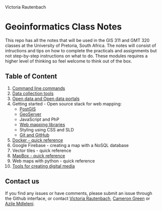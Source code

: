 Victoria Rautenbach

# Geoinformatics Class Notes

This repo has all the notes that will be used in the GIS 311 and GMT 320 classes at the University of Pretoria, South Africa. The notes will consist of intructions and tips on how to complete the practicals and assignments but not step-by-step instructions on what to do. These modules requires a higher level of thinking so feel welcome to think out of the box. 

## Table of Content
1. [Command line commands](https://github.com/vrautenbach/geoinformatics-notes/blob/master/Terminal%20commands.md)
2. [Data collection tools](https://github.com/vrautenbach/geoinformatics-notes/blob/master/Data%20collection%20tools.md)
3. [Open data and Open data portals](https://github.com/vrautenbach/geoinformatics-notes/blob/master/Open%20data%20portal.md)
4. Getting started - Open source stack for web mapping:
    * [PostGIS](https://github.com/vrautenbach/geoinformatics-notes/blob/master/Getting%20started%20with%20PostGIS.md)
    * [GeoServer](https://github.com/vrautenbach/geoinformatics-notes/blob/master/Getting%20started%20with%20Geoserver.md)
    * JavaScript and PhP
    * [Web mapping libraries](https://github.com/vrautenbach/geoinformatics-notes/blob/master/Getting%20started%20with%20web%20mapping%20libraries.md)
    * Styling using CSS and SLD
    * [Git and GitHub](https://github.com/vrautenbach/geoinformatics-notes/blob/master/Getting%20started%20with%20Git%20and%20Github.md)
5. [Docker - quick reference](https://github.com/vrautenbach/geoinformatics-notes/blob/master/Docker%20quick%20reference.md)
6. Google Firebase - creating a map with a NoSQL database
7. Vector tiles - quick reference
8. [MapBox - quick reference](https://github.com/vrautenbach/geoinformatics-notes/blob/master/Mapbox%20quick%20reference.md)
9. Web maps with python - quick reference 
10. [Tools for creating digital media](https://github.com/vrautenbach/geoinformatics-notes/blob/master/Tools%20for%20creating%20digital%20media.md)

## Contact us
If you find any issues or have comments, please submit an issue through the Github interface, or contact [Victoria Rautenbach](https://github.com/vrautenbach), [Cameron Green](https://github.com/CamGreen) or [Azile Mdleleni](https://github.com/AMdleleni). 